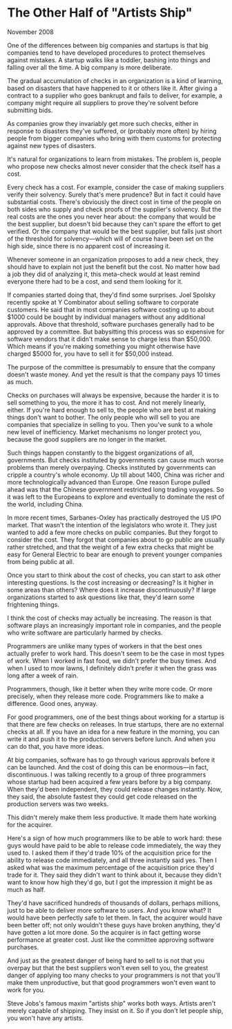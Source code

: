 # The Other Half of "Artists Ship"

November 2008

One of the differences between big companies and startups is that big companies tend to have developed procedures to protect themselves against mistakes. A startup walks like a toddler, bashing into things and falling over all the time. A big company is more deliberate.

The gradual accumulation of checks in an organization is a kind of learning, based on disasters that have happened to it or others like it. After giving a contract to a supplier who goes bankrupt and fails to deliver, for example, a company might require all suppliers to prove they're solvent before submitting bids.

As companies grow they invariably get more such checks, either in response to disasters they've suffered, or (probably more often) by hiring people from bigger companies who bring with them customs for protecting against new types of disasters.

It's natural for organizations to learn from mistakes. The problem is, people who propose new checks almost never consider that the check itself has a cost.

Every check has a cost. For example, consider the case of making suppliers verify their solvency. Surely that's mere prudence? But in fact it could have substantial costs. There's obviously the direct cost in time of the people on both sides who supply and check proofs of the supplier's solvency. But the real costs are the ones you never hear about: the company that would be the best supplier, but doesn't bid because they can't spare the effort to get verified. Or the company that would be the best supplier, but falls just short of the threshold for solvency—which will of course have been set on the high side, since there is no apparent cost of increasing it.

Whenever someone in an organization proposes to add a new check, they should have to explain not just the benefit but the cost. No matter how bad a job they did of analyzing it, this meta-check would at least remind everyone there had to be a cost, and send them looking for it.

If companies started doing that, they'd find some surprises. Joel Spolsky recently spoke at Y Combinator about selling software to corporate customers. He said that in most companies software costing up to about $1000 could be bought by individual managers without any additional approvals. Above that threshold, software purchases generally had to be approved by a committee. But babysitting this process was so expensive for software vendors that it didn't make sense to charge less than $50,000. Which means if you're making something you might otherwise have charged $5000 for, you have to sell it for $50,000 instead.

The purpose of the committee is presumably to ensure that the company doesn't waste money. And yet the result is that the company pays 10 times as much.

Checks on purchases will always be expensive, because the harder it is to sell something to you, the more it has to cost. And not merely linearly, either. If you're hard enough to sell to, the people who are best at making things don't want to bother. The only people who will sell to you are companies that specialize in selling to you. Then you've sunk to a whole new level of inefficiency. Market mechanisms no longer protect you, because the good suppliers are no longer in the market.

Such things happen constantly to the biggest organizations of all, governments. But checks instituted by governments can cause much worse problems than merely overpaying. Checks instituted by governments can cripple a country's whole economy. Up till about 1400, China was richer and more technologically advanced than Europe. One reason Europe pulled ahead was that the Chinese government restricted long trading voyages. So it was left to the Europeans to explore and eventually to dominate the rest of the world, including China.

In more recent times, Sarbanes-Oxley has practically destroyed the US IPO market. That wasn't the intention of the legislators who wrote it. They just wanted to add a few more checks on public companies. But they forgot to consider the cost. They forgot that companies about to go public are usually rather stretched, and that the weight of a few extra checks that might be easy for General Electric to bear are enough to prevent younger companies from being public at all.

Once you start to think about the cost of checks, you can start to ask other interesting questions. Is the cost increasing or decreasing? Is it higher in some areas than others? Where does it increase discontinuously? If large organizations started to ask questions like that, they'd learn some frightening things.

I think the cost of checks may actually be increasing. The reason is that software plays an increasingly important role in companies, and the people who write software are particularly harmed by checks.

Programmers are unlike many types of workers in that the best ones actually prefer to work hard. This doesn't seem to be the case in most types of work. When I worked in fast food, we didn't prefer the busy times. And when I used to mow lawns, I definitely didn't prefer it when the grass was long after a week of rain.

Programmers, though, like it better when they write more code. Or more precisely, when they release more code. Programmers like to make a difference. Good ones, anyway.

For good programmers, one of the best things about working for a startup is that there are few checks on releases. In true startups, there are no external checks at all. If you have an idea for a new feature in the morning, you can write it and push it to the production servers before lunch. And when you can do that, you have more ideas.

At big companies, software has to go through various approvals before it can be launched. And the cost of doing this can be enormous—in fact, discontinuous. I was talking recently to a group of three programmers whose startup had been acquired a few years before by a big company. When they'd been independent, they could release changes instantly. Now, they said, the absolute fastest they could get code released on the production servers was two weeks.

This didn't merely make them less productive. It made them hate working for the acquirer.

Here's a sign of how much programmers like to be able to work hard: these guys would have paid to be able to release code immediately, the way they used to. I asked them if they'd trade 10% of the acquisition price for the ability to release code immediately, and all three instantly said yes. Then I asked what was the maximum percentage of the acquisition price they'd trade for it. They said they didn't want to think about it, because they didn't want to know how high they'd go, but I got the impression it might be as much as half.

They'd have sacrificed hundreds of thousands of dollars, perhaps millions, just to be able to deliver more software to users. And you know what? It would have been perfectly safe to let them. In fact, the acquirer would have been better off; not only wouldn't these guys have broken anything, they'd have gotten a lot more done. So the acquirer is in fact getting worse performance at greater cost. Just like the committee approving software purchases.

And just as the greatest danger of being hard to sell to is not that you overpay but that the best suppliers won't even sell to you, the greatest danger of applying too many checks to your programmers is not that you'll make them unproductive, but that good programmers won't even want to work for you.

Steve Jobs's famous maxim "artists ship" works both ways. Artists aren't merely capable of shipping. They insist on it. So if you don't let people ship, you won't have any artists.